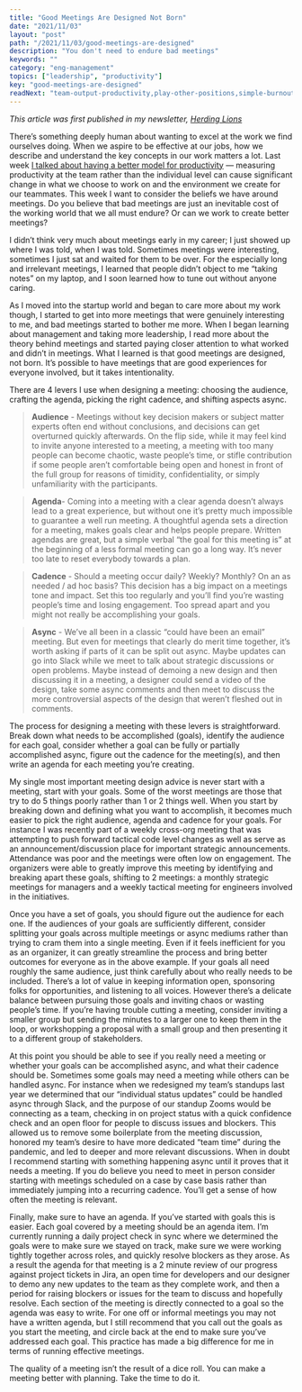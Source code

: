 ```yaml
---
title: "Good Meetings Are Designed Not Born"
date: "2021/11/03"
layout: "post"
path: "/2021/11/03/good-meetings-are-designed"
description: "You don't need to endure bad meetings"
keywords: ""
category: "eng-management"
topics: ["leadership", "productivity"]
key: "good-meetings-are-designed"
readNext: "team-output-productivity,play-other-positions,simple-burnout-triage"
---
```


*This article was first published in my newsletter, [Herding Lions](https://herdinglions.benmccormick.org/)*

There’s something deeply human about wanting to excel at the work we find ourselves doing. When we aspire to be effective at our jobs, how we describe and understand the key concepts in our work matters a lot. Last week [I talked about having a better model for productivity](/2021/10/27/team-output-productivity) — measuring productivity at the team rather than the individual level can cause significant change in what we choose to work on and the environment we create for our teammates. This week I want to consider the beliefs we have around meetings. Do you believe that bad meetings are just an inevitable cost of the working world that we all must endure? Or can we work to create better meetings?

I didn’t think very much about meetings early in my career; I just showed up where I was told, when I was told. Sometimes meetings were interesting, sometimes I just sat and waited for them to be over. For the especially long and irrelevant meetings, I learned that people didn’t object to me “taking notes” on my laptop, and I soon learned how to tune out without anyone caring.

As I moved into the startup world and began to care more about my work though, I started to get into more meetings that were genuinely interesting to me, and bad meetings started to bother me more. When I began learning about management and taking more leadership, I read more about the theory behind meetings and started paying closer attention to what worked and didn’t in meetings. What I learned is that good meetings are designed, not born. It’s possible to have meetings that are good experiences for everyone involved, but it takes intentionality.

There are 4 levers I use when designing a meeting: choosing the audience, crafting the agenda, picking the right cadence, and shifting aspects async.

> **Audience** - Meetings without key decision makers or subject matter experts often end without conclusions, and decisions can get overturned quickly afterwards. On the flip side, while it may feel kind to invite anyone interested to a meeting, a meeting with too many people can become chaotic, waste people’s time, or stifle contribution if some people aren’t comfortable being open and honest in front of the full group for reasons of timidity, confidentiality, or simply unfamiliarity with the participants.

> **Agenda**- Coming into a meeting with a clear agenda doesn’t always lead to a great experience, but without one it’s pretty much impossible to guarantee a well run meeting. A thoughtful agenda sets a direction for a meeting, makes goals clear and helps people prepare. Written agendas are great, but a simple verbal “the goal for this meeting is” at the beginning of a less formal meeting can go a long way. It’s never too late to reset everybody towards a plan.

> **Cadence** - Should a meeting occur daily? Weekly? Monthly? On an as needed / ad hoc basis? This decision has a big impact on a meetings tone and impact. Set this too regularly and you’ll find you’re wasting people’s time and losing engagement. Too spread apart and you might not really be accomplishing your goals.

> **Async** - We’ve all been in a classic “could have been an email” meeting. But even for meetings that clearly do merit time together, it’s worth asking if parts of it can be split out async. Maybe updates can go into Slack while we meet to talk about strategic discussions or open problems. Maybe instead of demoing a new design and then discussing it in a meeting, a designer could send a video of the design, take some async comments and then meet to discuss the more controversial aspects of the design that weren’t fleshed out in comments.

The process for designing a meeting with these levers is straightforward. Break down what needs to be accomplished (goals), identify the audience for each goal, consider whether a goal can be fully or partially accomplished async, figure out the cadence for the meeting(s), and then write an agenda for each meeting you’re creating.

My single most important meeting design advice is never start with a meeting, start with your goals. Some of the worst meetings are those that try to do 5 things poorly rather than 1 or 2 things well. When you start by breaking down and defining what you want to accomplish, it becomes much easier to pick the right audience, agenda and cadence for your goals. For instance I was recently part of a weekly cross-org meeting that was attempting to push forward tactical code level changes as well as serve as an announcement/discussion place for important strategic announcements. Attendance was poor and the meetings were often low on engagement. The organizers were able to greatly improve this meeting by identifying and breaking apart these goals, shifting to 2 meetings: a monthly strategic meetings for managers and a weekly tactical meeting for engineers involved in the initiatives.

Once you have a set of goals, you should figure out the audience for each one. If the audiences of your goals are sufficiently different, consider splitting your goals across multiple meetings or async mediums rather than trying to cram them into a single meeting. Even if it feels inefficient for you as an organizer, it can greatly streamline the process and bring better outcomes for everyone as in the above example. If your goals all need roughly the same audience, just think carefully about who really needs to be included. There’s a lot of value in keeping information open, sponsoring folks for opportunities, and listening to all voices. However there’s a delicate balance between pursuing those goals and inviting chaos or wasting people’s time. If you’re having trouble cutting a meeting, consider inviting a smaller group but sending the minutes to a larger one to keep them in the loop, or workshopping a proposal with a small group and then presenting it to a different group of stakeholders.

At this point you should be able to see if you really need a meeting or whether your goals can be accomplished async, and what their cadence should be. Sometimes some goals may need a meeting while others can be handled async. For instance when we redesigned my team’s standups last year we determined that our “individual status updates” could be handled async through Slack, and the purpose of our standup Zooms would be connecting as a team, checking in on project status with a quick confidence check and an open floor for people to discuss issues and blockers. This allowed us to remove some boilerplate from the meeting discussion, honored my team’s desire to have more dedicated “team time” during the pandemic, and led to deeper and more relevant discussions. When in doubt I recommend starting with something happening async until it proves that it needs a meeting. If you do believe you need to meet in person consider starting with meetings scheduled on a case by case basis rather than immediately jumping into a recurring cadence. You’ll get a sense of how often the meeting is relevant.

Finally, make sure to have an agenda. If you’ve started with goals this is easier. Each goal covered by a meeting should be an agenda item. I’m currently running a daily project check in sync where we determined the goals were to make sure we stayed on track, make sure we were working tightly together across roles, and quickly resolve blockers as they arose. As a result the agenda for that meeting is a 2 minute review of our progress against project tickets in Jira, an open time for developers and our designer to demo any new updates to the team as they complete work, and then a period for raising blockers or issues for the team to discuss and hopefully resolve. Each section of the meeting is directly connected to a goal so the agenda was easy to write. For one off or informal meetings you may not have a written agenda, but I still recommend that you call out the goals as you start the meeting, and circle back at the end to make sure you’ve addressed each goal. This practice has made a big difference for me in terms of running effective meetings.

The quality of a meeting isn’t the result of a dice roll. You can make a meeting better with planning. Take the time to do it.